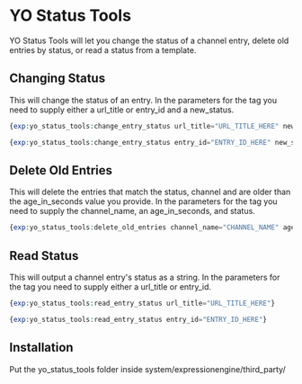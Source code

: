 # YO Status Tools
YO Status Tools will let you change the status of a channel entry, delete old entries by status, or read a status from a template.

## Changing Status
This will change the status of an entry. In the parameters for the tag you need to supply either a url_title or entry_id and a new_status.

```php
{exp:yo_status_tools:change_entry_status url_title="URL_TITLE_HERE" new_status="closed"}

{exp:yo_status_tools:change_entry_status entry_id="ENTRY_ID_HERE" new_status="open"}
```

## Delete Old Entries
This will delete the entries that match the status, channel and are older than the age_in_seconds value you provide. In the parameters for the tag you need to supply the channel_name, an age_in_seconds, and status.

```php
{exp:yo_status_tools:delete_old_entries channel_name="CHANNEL_NAME" age_in_seconds="2628000" status="closed"}
```

## Read Status
This will output a channel entry's status as a string. In the parameters for the tag you need to supply either a url_title or entry_id.

```php
{exp:yo_status_tools:read_entry_status url_title="URL_TITLE_HERE"}

{exp:yo_status_tools:read_entry_status entry_id="ENTRY_ID_HERE"}
```

## Installation
Put the yo_status_tools folder inside system/expressionengine/third_party/